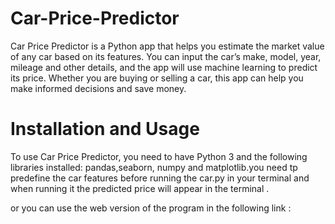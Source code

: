 # Car-Price-Predictor
Car Price Predictor is a Python app that helps you estimate the market value of any car based on its features. You can input the car’s make, model, year, mileage and other details, and the app will use machine learning to predict its price. Whether you are buying or selling a car, this app can help you make informed decisions and save money.


# Installation and Usage

To use Car Price Predictor, you need to have Python 3 and the following libraries installed: pandas,seaborn, numpy and matplotlib.you need tp predefine the car features before running the car.py in your terminal and when running it the predicted price will appear in the terminal .

or you can use the web version of the program in the following link :
